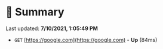 # 📖 Summary
Last updated: **7/10/2021, 1:05:49 PM**

- `GET` [https://google.com](https://google.com) - **Up** (84ms)
